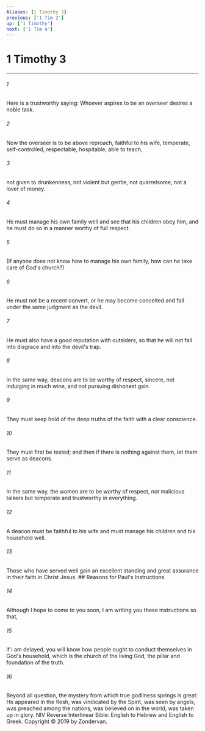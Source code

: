 ```yaml
---
Aliases: [1 Timothy 3]
previous: ['1 Tim 2']
up: ['1 Timothy']
next: ['1 Tim 4']
---
```

# 1 Timothy 3

***


###### 1 
Here is a trustworthy saying: Whoever aspires to be an overseer desires a noble task. 

###### 2 
Now the overseer is to be above reproach, faithful to his wife, temperate, self-controlled, respectable, hospitable, able to teach, 

###### 3 
not given to drunkenness, not violent but gentle, not quarrelsome, not a lover of money. 

###### 4 
He must manage his own family well and see that his children obey him, and he must do so in a manner worthy of full respect. 

###### 5 
(If anyone does not know how to manage his own family, how can he take care of God's church?) 

###### 6 
He must not be a recent convert, or he may become conceited and fall under the same judgment as the devil. 

###### 7 
He must also have a good reputation with outsiders, so that he will not fall into disgrace and into the devil's trap. 

###### 8 
In the same way, deacons are to be worthy of respect, sincere, not indulging in much wine, and not pursuing dishonest gain. 

###### 9 
They must keep hold of the deep truths of the faith with a clear conscience. 

###### 10 
They must first be tested; and then if there is nothing against them, let them serve as deacons. 

###### 11 
In the same way, the women are to be worthy of respect, not malicious talkers but temperate and trustworthy in everything. 

###### 12 
A deacon must be faithful to his wife and must manage his children and his household well. 

###### 13 
Those who have served well gain an excellent standing and great assurance in their faith in Christ Jesus. ## Reasons for Paul's Instructions 

###### 14 
Although I hope to come to you soon, I am writing you these instructions so that, 

###### 15 
if I am delayed, you will know how people ought to conduct themselves in God's household, which is the church of the living God, the pillar and foundation of the truth. 

###### 16 
Beyond all question, the mystery from which true godliness springs is great: He appeared in the flesh, was vindicated by the Spirit, was seen by angels, was preached among the nations, was believed on in the world, was taken up in glory. NIV Reverse Interlinear Bible: English to Hebrew and English to Greek. Copyright © 2019 by Zondervan.
